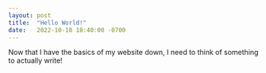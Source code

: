 ```yaml
---
layout: post
title:  "Hello World!"
date:   2022-10-18 18:40:00 -0700
---
```


Now that I have the basics of my website down, I need to think of something to actually write!